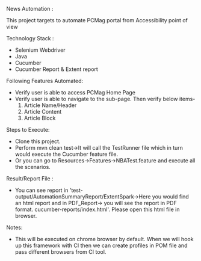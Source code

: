 
News Automation :

This project targets to automate PCMag portal from Accessibility point of view

Technology Stack :
- Selenium Webdriver
- Java
- Cucumber
- Cucumber Report & Extent report

Following Features Automated:
- Verify user is able to access PCMag Home Page
- Verify user is able to navigate to the sub-page. Then verify below items-
	1. Article Name/Header  
	2. Article Content 
	3. Article Block 

Steps to Execute:
- Clone this project.
- Perform mvn clean test->It will call the TestRunner file which in turn would execute the Cucumber feature file. 
- Or you can go to Resources->Features->NBATest.feature and execute all the scenarios. 

Result/Report File :
- You can see report in 'test-output/AutomationSummaryReport/ExtentSpark->Here you would find an html report and in PDF_Report-> you will see the report in PDF format. cucumber-reports/index.html'. Please open this html file in browser.


Notes:
- This will be executed on chrome browser by default. When we will hook up this framework with CI then we can create profiles in POM file  and pass different browsers from CI tool.

